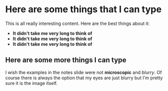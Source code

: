 # Here are some things that I can type

This is all really interesting content.  Here are the best things about it:
- **It didn't take me very long to think of**
- **It didn't take me very long to think of**
- **It didn't take me very long to think of**

## Here are some more things I can type

I wish the examples in the notes slide were not **microscopic** and *blurry*.  Of course there is always the option that my eyes are just blurry but I'm pretty sure it is the image itself.
